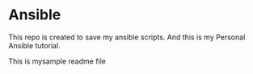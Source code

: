 # Ansible
This repo is created to save my ansible scripts. And this is my Personal Ansible tutorial.

This is mysample readme file
